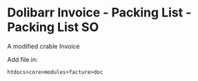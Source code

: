 # Dolibarr Invoice - Packing List - Packing List SO

A modified crable Invoice

Add file in:

```
htdocs>core>modules>facture>doc
```
